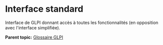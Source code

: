 Interface standard
==================

Interface de GLPI donnant accès à toutes les fonctionnalités (en
opposition avec l'interface simplifiée).

**Parent topic:** [Glossaire GLPI](../../glpi/glossary.html)
